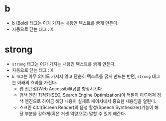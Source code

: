 # b
- b (Bold) 태그는 이가 가지는 내용인 텍스트를 굵게 만든다.
- 자동으로 닫는 태그 : X
# strong
- `strong` 태그는 이가 가지는 내용인 텍스트를 굵게 만든다.
- 자동으로 닫는 태그 : X
- `b 태그`는 아무 의미도 가지지 않고 단순히 텍스트를 굵게 만드는 반면, `strong` 태그는 아래의 효과를 가진다.
  - 웹 접근성(Web Accessibility)를 향상시킨다.
  - 검색 엔진 최적화(SEO, Search Engine Optimization)이 적절히 이루어져 검색 엔진으로 하여금 해당 내용이 실제로 페이지에서 중요한 내용임을 알린다.
  - 스크린 리더(Screen Reader)의 음성 합성(Speech Synthesizer)기능이 해당 부분을 강하게(혹은 거센 억양으로) 말할 수 있게 해준다.